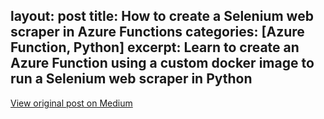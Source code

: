 layout: post
title:  How to create a Selenium web scraper in Azure Functions
categories: [Azure Function, Python]
excerpt: Learn to create an Azure Function using a custom docker image to run a Selenium web scraper in Python
---


[View original post on Medium](https://towardsdatascience.com/how-to-create-a-selenium-web-scraper-in-azure-functions-f156fd074503)
